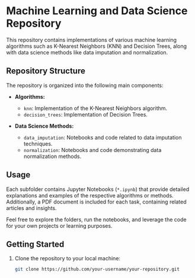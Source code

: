 # Machine Learning and Data Science Repository

This repository contains implementations of various machine learning algorithms such as K-Nearest Neighbors (KNN) and Decision Trees, along with data science methods like data imputation and normalization.

## Repository Structure

The repository is organized into the following main components:

- **Algorithms:**
  - `knn`: Implementation of the K-Nearest Neighbors algorithm.
  - `decision_trees`: Implementation of Decision Trees.

- **Data Science Methods:**
  - `data_imputation`: Notebooks and code related to data imputation techniques.
  - `normalization`: Notebooks and code demonstrating data normalization methods.

## Usage

Each subfolder contains Jupyter Notebooks (`*.ipynb`) that provide detailed explanations and examples of the respective algorithms or methods. Additionally, a PDF document is included for each task, containing related articles and insights.

Feel free to explore the folders, run the notebooks, and leverage the code for your own projects or learning purposes.

## Getting Started

1. Clone the repository to your local machine:

   ```bash
   git clone https://github.com/your-username/your-repository.git
